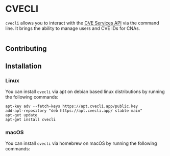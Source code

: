 # CVECLI

`cvecli` allows you to interact with the [CVE Services API](https://github.com/CVEProject/cve-services) via the command line. 
It brings the ability to manage users and CVE IDs for CNAs.

<image>

## Contributing


## Installation

### Linux

You can install `cvecli` via apt on debian based linux distributions by running the following commands:

```shell
apt-key adv --fetch-keys https://apt.cvecli.app/public.key
add-apt-repository "deb https://apt.cvecli.app/ stable main"
apt-get update
apt-get install cvecli
```

### macOS

You can install `cvecli` via homebrew on macOS by running the following commands:

```shell

```
